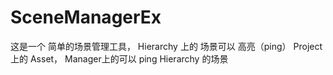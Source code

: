 # SceneManagerEx

这是一个 简单的场景管理工具， Hierarchy 上的 场景可以 高亮（ping） Project 上的 Asset， Manager上的可以 ping Hierarchy 的场景
